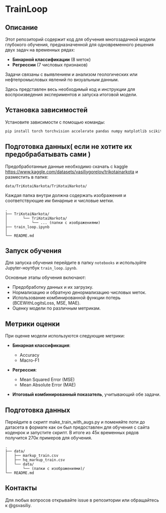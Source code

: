 # TrainLoop

## Описание

Этот репозиторий содержит код для обучения многозадачной модели глубокого обучения, предназначенной для одновременного решения двух задач на временных рядах:

- **Бинарной классификации** (8 меток)
- **Регрессии** (7 числовых признаков)

Задачи связаны с выявлением и анализом геологических или нефтепромысловых явлений по визуальным данным.

Здесь представлен весь необходимый код и инструкции для воспроизведения экспериментов и запуска итоговой модели.


## Установка зависимостей

Установите зависимости с помощью команды:

```bash
pip install torch torchvision accelerate pandas numpy matplotlib scikit-learn
```

## Подготовка данных( если не хотите их предобрабатывать сами )


Предобработанные данные необходимо скачать с kaggle https://www.kaggle.com/datasets/vasiliygorelov/trikotainarkota и разместить в папке:

```
data/TriKotaiNarkota/TriKotaiNarkota/
```

Каждая папка внутри должна содержать изображения и соответствующие им бинарные и числовые метки.

```
.
├── TriKotaiNarkota/
│       └── TriKotaiNarkota/
│           └── ... (папки с изображениями)
├── train_loop.ipynb
│    
└── README.md
```

## Запуск обучения

Для запуска обучения перейдите в папку `notebooks` и используйте Jupyter-ноутбук `train_loop.ipynb`. 

Основные этапы обучения включают:
- Предобработку данных и их загрузку.
- Нормализацию и обратную денормализацию числовых меток.
- Использование комбинированной функции потерь (BCEWithLogitsLoss, MSE, MAE).
- Оценку модели по различным метрикам.

## Метрики оценки

При оценке модели используются следующие метрики:

- **Бинарная классификация**:
  - Accuracy
  - Macro-F1

- **Регрессия**:
  - Mean Squared Error (MSE)
  - Mean Absolute Error (MAE)

- **Итоговый комбинированный показатель**, учитывающий обе задачи.

## Подготовка данных

Перейдите в скрипт make_train_with_augs.py и поменяйте поти до датасета в формате как он был предоставлен для обучения с сайта коденрок и запустите скрипт. В итоге из 45к временных рядов получится 270к примеров для обучения.


```
.
├── data/
│   ├── markup_train.csv
│   ├── hq_markup_train.csv
│   └── data/
│       └── (папки с изображениями)/
└── README.md
```

## Контакты

Для любых вопросов открывайте issue в репозитории или обращайтесь к @gsvasiliy.

